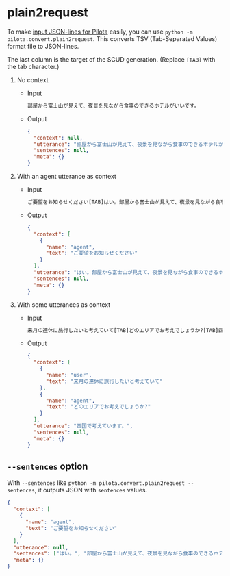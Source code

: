 
# plain2request

To make [input JSON-lines for Pilota](format.md) easily, you can use ``python -m pilota.convert.plain2request``.
This converts TSV (Tab-Separated Values) format file to JSON-lines.

The last column is the target of the SCUD generation.
(Replace ``[TAB]`` with the tab character.)

1. No context
    - Input

        ```txt
        部屋から富士山が見えて、夜景を見ながら食事のできるホテルがいいです。
        ```

    - Output

        ```json
        {
          "context": null,
          "utterance": "部屋から富士山が見えて、夜景を見ながら食事のできるホテルがいいです。",
          "sentences": null,
          "meta": {}
        }
        ```

2. With an agent utterance as context
    - Input

        ```txt
        ご要望をお知らせください[TAB]はい。部屋から富士山が見えて、夜景を見ながら食事のできるホテルがいいな。
        ```

    - Output

        ```json
        {
          "context": [
            {
              "name": "agent",
              "text": "ご要望をお知らせください"
            }
          ],
          "utterance": "はい。部屋から富士山が見えて、夜景を見ながら食事のできるホテルがいいな。",
          "sentences": null,
          "meta": {}
        }
        ```

3. With some utterances as context
    - Input

        ```txt
        来月の連休に旅行したいと考えていて[TAB]どのエリアでお考えでしょうか?[TAB]四国で考えています。
        ```

    - Output

        ```json
        {
          "context": [
            {
              "name": "user",
              "text": "来月の連休に旅行したいと考えていて"
            },
            {
              "name": "agent",
              "text": "どのエリアでお考えでしょうか?"
            }
          ],
          "utterance": "四国で考えています。",
          "sentences": null,
          "meta": {}
        }
        ```

## ``--sentences`` option

With ``--sentences`` like  ``python -m pilota.convert.plain2request --sentences``, it outputs JSON with ``sentences`` values.

```json
{
  "context": [
    {
      "name": "agent",
      "text": "ご要望をお知らせください"
    }
  ],
  "utterance": null,
  "sentences": ["はい。", "部屋から富士山が見えて、夜景を見ながら食事のできるホテルがいいな。"],
  "meta": {}
}
```
